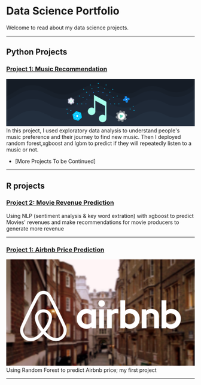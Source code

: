 # Data Science Portfolio
Welcome to read about my data science projects.

---
## Python Projects

### [Project 1: Music Recommendation](https://github.com/yutinggong/PythonProjectMusicRecommendation/blob/master/music%20recommendation%20project%20(Three%20Models).ipynb/)
<img src="images/music.png?raw=true"/>
In this project, I used exploratory data analysis to understand people's music preference and their journey to find new music. Then I deployed random forest,xgboost and lgbm to predict if they will repeatedly listen to a music or not.

- [More Projects To be Continued]

---


## R projects
### [Project 2: Movie Revenue Prediction](/MovieProject)
Using NLP (sentiment analysis & key word extration) with xgboost to predict Movies' revenues and make recommendations for movie producers to generate more revenue

---

### [Project 1: Airbnb Price Prediction](http://rpubs.com/YTCAT/444778/)
<img src="images/airbnb.png?=250x250"/>
Using Random Forest to predict Airbnb price; my first project

---
